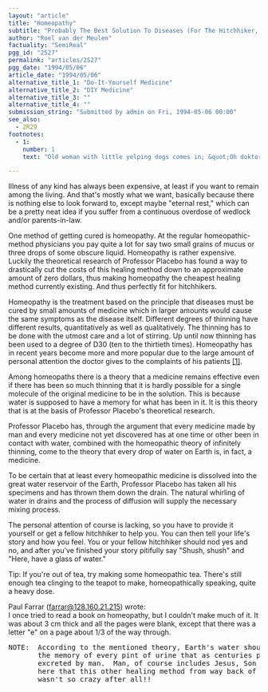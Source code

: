 ```yaml
---
layout: "article"
title: "Homeopathy"
subtitle: "Probably The Best Solution To Diseases (For The Hitchhiker, That Is)"
author: "Roel van der Meulen"
factuality: "SemiReal"
pgg_id: "2S27"
permalink: "articles/2S27"
pgg_date: "1994/05/06"
article_date: "1994/05/06"
alternative_title_1: "Do-It-Yourself Medicine"
alternative_title_2: "DIY Medicine"
alternative_title_3: ""
alternative_title_4: ""
submission_string: "Submitted by admin on Fri, 1994-05-06 00:00"
see_also:
  - 2R29
footnotes: 
  - 1:
    number: 1
    text: "Old woman with little yelping dogs comes in; &quot;Oh doktor, I have a terrible headache and my whole right side feels a bit numb and I think I have hemorrhoids!&quot; &quot;Please take a seat Mrs. Twaddle and let&apos;s start at the beginning. Do you have any recollections of your earliest childhood?&quot;...."

---
```

<div>
<p>Illness of any kind has always been expensive, at least if you want to remain among the living. And that's mostly what we want, basically because there is nothing else to look forward to, except maybe "eternal rest," which can be a pretty neat idea if you suffer from a continuous overdose of wedlock and/or parents-in-law.</p>
<p>One method of getting cured is homeopathy. At the regular homeopathic- method physicians you pay quite a lot for say two small grains of mucus or three drops of some obscure liquid. Homeopathy is rather expensive. Luckily the theoretical research of Professor Placebo has found a way to drastically cut the costs of this healing method down to an approximate amount of zero dollars, thus making homeopathy the cheapest healing method currently existing. And thus perfectly fit for hitchhikers.</p>
<p>Homeopathy is the treatment based on the principle that diseases must be cured by small amounts of medicine which in larger amounts would cause the same symptoms as the disease itself. Different degrees of thinning have different results, quantitatively as well as qualitatively. The thinning has to be done with the utmost care and a lot of stirring. Up until now thinning has been used to a degree of D30 (ten to the thirtieth times). Homeopathy has in recent years become more and more popular due to the large amount of personal attention the doctor gives to the complaints of his patients <a href="#footnote-body.1" name="footnote-link.1" class="footnote-link">[1]</a>.</p>
<p>Among homeopaths there is a theory that a medicine remains effective even if there has been so much thinning that it is hardly possible for a single molecule of the original medicine to be in the solution. This is because water is supposed to have a memory for what has been in it. It is this theory that is at the basis of Professor Placebo's theoretical research.</p>
<p>Professor Placebo has, through the argument that every medicine made by man and every medicine not yet discovered has at one time or other been in contact with water, combined with the homeopathic theory of infinitely thinning, come to the theory that every drop of water on Earth is, in fact, a medicine.</p>
<p>To be certain that at least every homeopathic medicine is dissolved into the great water reservoir of the Earth, Professor Placebo has taken all his specimens and has thrown them down the drain. The natural whirling of water in drains and the process of diffusion will supply the necessary mixing process.</p>
<p>The personal attention of course is lacking, so you have to provide it yourself or get a fellow hitchhiker to help you. You can then tell your life's story and how you feel. You or your fellow hitchhiker should nod yes and no, and after you've finished your story pitifully say "Shush, shush" and "Here, have a glass of water."</p>
<p>Tip: If you're out of tea, try making some homeopathic tea. There's still enough tea clinging to the teapot to make, homeopathically speaking, quite a heavy dose.</p>
<p>Paul Farrar (<a href="https://web.archive.org/web/20130117012813/mailto:farrar@128.160.21.215">farrar@128.160.21.215</a>) wrote:<br>
I once tried to read a book on homeopathy, but I couldn't make much of it. It was about 3 cm thick and all the pages were blank, except that there was a letter "e" on a page about 1/3 of the way through.</p>
<pre>
NOTE:  According to the mentioned theory, Earth's water should also contain
       the memory of every pint of urine that as centuries passed has been
       excreted by man.  Man, of course includes Jesus, Son of God.  We see
       here that this other healing method from way back of drinking piss
       wasn't so crazy after all!!
</pre>
</div>
